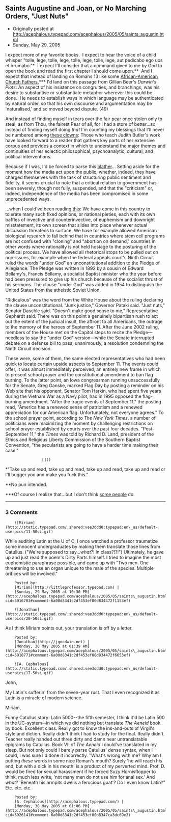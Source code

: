 ## Saints Augustine and Joan, or No Marching Orders, "Just Nuts"

 * Originally posted at http://acephalous.typepad.com/acephalous/2005/05/saints_augustin.html
 * Sunday, May 29, 2005



I expect more of my favorite books.  I expect to hear the voice of a child whisper "tolle, lege, tolle, lege, tolle, lege, tolle, lege, aut pedicabo ego uos et irrumabo."\*  I expect I'll consider that a command given to me by God to open the book and read the first chapter I should come upon.\*\*  And I expect that instead of landing on Romans 13 like some [African-American Church Fathers](http://www.resurrectionpeople.org/Images/Augustine.jpg),\*\*\* I'd land on this passage from Gillian Beer's _Darwin's Plots_:
An aspect of his insistence on congruities, and branchings, was his desire to substantise or substantiate metaphor wherever this could be done.  He needs to establish ways in which language may be authenticated by natural order, so that his own discourse and argumentation may be 'naturalised,' and so moved beyond dispute. (49)

And instead of finding myself in tears over the fair pear once stolen only to steal, as from Thou, the fairest Pear of all, for I had a store of better...so instead of finding myself doing _that_ I'm counting my blessings that I'll never be numbered among [these clowns](http://muse.jhu.edu/journals/journal\_of\_lesbian\_and\_gay\_studies/v011/11.2freccero.html):
Those who teach Judith
Butler's work have looked forward to a reader that gathers key parts of
her extensive corpus and provides a context in which to understand the
major themes and continuities of her eclectic philosophical,
psychoanalytic, cultural, and political interventions.

Because if I was, I'd be forced to parse this [blather](http://muse.jhu.edu/journals/social\_text/v020/20.3butler.html)...
Setting aside for the moment how the media act upon the
public, whether, indeed, they have charged themselves with the task of
structuring public sentiment and fidelity, it seems crucial to note that
a critical relation to government has been severely, though not fully,
suspended, and that the "criticism" or, indeed, independence of the
media has been compromised in some unprecedented ways.

...when I could've been reading [this](http://www.nybooks.com/articles/15984):
We have come in this country to tolerate many such
fixed opinions, or national pieties, each with its own baffles of
invective and counterinvective, of euphemism and downright
misstatement, its own screen that slides into place whenever actual
discussion threatens to surface. We have for example allowed American
biological research to fall behind that in countries where stem cell
programs are not confused with "cloning" and "abortion on demand,"
countries in other words where rationality is not held hostage to the
posturing of the political process. We have allowed all rhetorical
stops to be pulled out on non-issues, for example when the federal
appeals court's Ninth Circuit ruled the words "under God" an
unconstitutional addition to the Pledge of Allegiance. The Pledge was
written in 1892 by a cousin of Edward Bellamy's, Francis Bellamy, a
socialist Baptist minister who the year before had been pressured to
give up his church because of the socialist thrust of his sermons. The
clause "under God" was added in 1954 to distinguish the United States
from the atheistic Soviet Union.

"Ridiculous" was the word from the White House about the ruling
declaring the clause unconstitutional. "Junk justice," Governor Pataki
said. "Just nuts," Senator Daschle said. "Doesn't make good sense to
me," Representative Gephardt said. There was on this point a genuinely
bipartisan rush to act out the extent of the judicial insult, the
affront to all Americans, the outrage to the memory of the heroes of
September 11. After the June 2002 ruling, members of the House met on
the Capitol steps to recite the Pledge—needless to say the "under
God" version—while the Senate interrupted debate on a defense
bill to pass, unanimously, a resolution condemning the Ninth Circuit
decision. 

These were, some of them, the same elected representatives who had
been quick to locate certain upside aspects to September 11. The events
could offer, it was almost immediately perceived, an entirely new frame
in which to present school prayer and the constitutional amendment to
ban flag burning. To the latter point, an Iowa congressman running
unsuccessfully for the Senate, Greg Ganske, marked Flag Day by posting
a reminder on his Web site that his opponent, Senator Tom Harkin, who
had spent five years during the Vietnam War as a Navy pilot, had in
1995 opposed the flag-burning amendment. "After the tragic events of
September 11," the posting read, "America has a renewed sense of
patriotism and a renewed appreciation for our American flag.
Unfortunately, not everyone agrees." To the school prayer point,
according to _The New York Times_, a number of politicians were
maximizing the moment by challenging restrictions on school prayer
established by courts over the past four decades. "Post–September
11," the _Times_ was told by Richard D. Land, president of the
Ethics and Religious Liberty Commission of the Southern Baptist
Convention, "the secularists are going to have a harder time making
their case."
		

					[]()
			

\*"Take up and read, take up and read, take up and read, take up and read or I'll bugger you and make you fuck this."

\*\*No pun intended.  

\*\*\*Of course I realize that...but I don't think [some people](http://www.resurrectionpeople.org/afam.html) do.

			

* * *

### 3 Comments 

		

                
[]()

	

		![Miriam](http://static.typepad.com/.shared:vee3ddd0:typepad:en\_us/default-userpics/11-50si.gif)
	

	

		

While auditing Latin at the U of C, I once watched a professor traumatize some innocent undergraduates by making them translate those lines from Catullus.  ("We're supposed to say..._what_?!  In class?!?!") Ultimately, he gave up and just read the poem's Dirty Parts himself.  I tried to imagine the most euphemistic paraphrase possible, and came up with "Two men.  One threatening to use an organ unique to the male of the species.  Multiple orifices will be involved."   

	

		Posted by:
		[Miriam](http://littleprofessor.typepad.com) |
		[Sunday, 29 May 2005 at 10:30 PM](http://acephalous.typepad.com/acephalous/2005/05/saints\_augustin.html?cid=5916703#comment-6a00d8341c2df453ef00d834472f1153ef)

[]()

	

		![Jonathan](http://static.typepad.com/.shared:vee3ddd0:typepad:en\_us/default-userpics/20-50si.gif)
	

	

		

As I think Miriam points out, your translation is off by a letter.

	

		Posted by:
		[Jonathan](http://jgoodwin.net) |
		[Monday, 30 May 2005 at 01:39 AM](http://acephalous.typepad.com/acephalous/2005/05/saints\_augustin.html?cid=5918771#comment-6a00d8341c2df453ef00d834472f6653ef)

[]()

	

		![A. Cephalous](http://static.typepad.com/.shared:vee3ddd0:typepad:en\_us/default-userpics/17-50si.gif)
	

	

		

John,

My Latin's sufferin' from the seven-year rust.  That I even recognized it as Latin is a miracle of modern science.

Miriam,

Funny Catullus story: Latin 5000--the fifth semester, I think it'd be Latin 500 in the UC-system--in which we did nothing but translate _The Aeneid_ book by book.  Excellent class.  Really got to know the ins-and-outs of Virgil's style and diction.  Really didn't think I had to study for the final.  Really didn't.  Teacher really handed out three dirty and damn near untranslatable epigrams by Catullus.  Book VII of _The Aeneid_ I could've translated in my sleep.  But not only could I barely parse Catullus' dense syntax, when I could, I was sure I'd done it incorrectly.  "What's wrong with me?  Why am I putting _these_ words in some nice Roman's mouth?  Surely 'he will reach his end, but with a dick in his mouth' is a product of my perverted mind.  Prof. D. would be fired for sexual harassment if he forced Suzy Hornisflopper to think, much less write, 'not many men do not use him for anal sex.'  And _what_?  'Beneath his armpits dwells a ferocious goat'?  Do I even know Latin?" Etc. etc. etc. 

	

		Posted by:
		[A. Cephalous](http://acephalous.typepad.com/) |
		[Monday, 30 May 2005 at 01:06 PM](http://acephalous.typepad.com/acephalous/2005/05/saints\_augustin.html?cid=5926141#comment-6a00d8341c2df453ef00d8347ca3dc69e2)

		

        